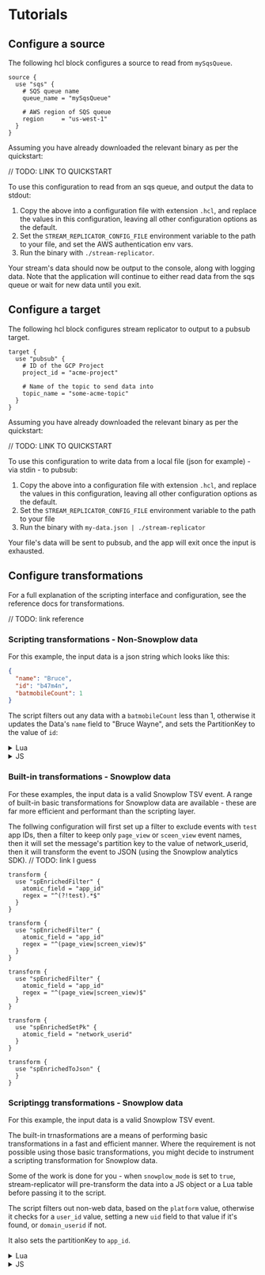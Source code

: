 # Tutorials

## Configure a source

The following hcl block configures a source to read from `mySqsQueue`.

```
source {
  use "sqs" {
    # SQS queue name
    queue_name = "mySqsQueue"

    # AWS region of SQS queue
    region     = "us-west-1"
  }
}

```

Assuming you have already downloaded the relevant binary as per the quickstart:

// TODO: LINK TO QUICKSTART

To use this configuration to read from an sqs queue, and output the data to stdout:

1. Copy the above into a configuration file with extension `.hcl`, and replace the values in this configuration, leaving all other configuration options as the default.
2. Set the `STREAM_REPLICATOR_CONFIG_FILE` environment variable to the path to your file, and set the AWS authentication env vars.
3. Run the binary with `./stream-replicator`.

Your stream's data should now be output to the console, along with logging data. Note that the application will continue to either read data from the sqs queue or wait for new data until you exit.


## Configure a target

The following hcl block configures stream replicator to output to a pubsub target.


```hcl
target {
  use "pubsub" {
    # ID of the GCP Project
    project_id = "acme-project"

    # Name of the topic to send data into
    topic_name = "some-acme-topic"
  }
}
```

Assuming you have already downloaded the relevant binary as per the quickstart:

// TODO: LINK TO QUICKSTART

To use this configuration to write data from a local file (json for example) - via stdin - to pubsub:

1. Copy the above into a configuration file with extension `.hcl`, and replace the values in this configuration, leaving all other configuration options as the default.
2. Set the `STREAM_REPLICATOR_CONFIG_FILE` environment variable to the path to your file
3. Run the binary with `my-data.json | ./stream-replicator`

Your file's data will be sent to pubsub, and the app will exit once the input is exhausted.


## Configure transformations

For a full explanation of the scripting interface and configuration, see the reference docs for transformations.

// TODO: link reference


### Scripting transformations - Non-Snowplow data

For this example, the input data is a json string which looks like this: 

```json
{
  "name": "Bruce",
  "id": "b47m4n",
  "batmobileCount": 1
}
```

The script filters out any data with a `batmobileCount` less than 1, otherwise it updates the Data's `name` field to "Bruce Wayne", and sets the PartitionKey to the value of `id`:

<details>
<summary>Lua</summary>
<summary>Script</summary>
<pre><code>function main(input)
	local json = require("json")
	local jsonObj, _ = json.decode(input.Data)
	if jsonObj.batmobileCount < 1 then 
		return {Data = "", FilterOut = true}
	end
	jsonObj.name = "Bruce Wayne"
	return { Data = jsonObj, PartitionKey = jsonObj.id }
  end</code></pre>
<summary>Configuration</summary>
<pre><code>transform {
  use "lua" {
    source_b64 = "ZnVuY3Rpb24gbWFpbih4KQoJbG9jYWwganNvbiA9IHJlcXVpcmUoImpzb24iKQoJbG9jYWwganNvbk9iaiwgXyA9IGpzb24uZGVjb2RlKHguRGF0YSkKCWlmIGpzb25PYmouYmF0bW9iaWxlQ291bnQgPCAxIHRoZW4gCgkJcmV0dXJuIHtEYXRhID0gIiIsIEZpbHRlck91dCA9IHRydWV9CgllbmQKCWpzb25PYmoubmFtZSA9ICJCcnVjZSBXYXluZSIKCXJldHVybiB7IERhdGEgPSBqc29uT2JqLCBQYXJ0aXRpb25LZXkgPSBqc29uT2JqLmlkIH0KICBlbmQ="
    timeout_sec = 20
    sandbox     = false # Note that we set `sandbox` to false, since we utilise the preloaded `json` package provided by gopher-json.
    snowplow_mode = false
  }
}</code></pre>
</details>


<details>
<summary>JS</summary>
<summary>Script</summary>
<pre><code>function main(input) {
		var jsonObj = JSON.parse(input.Data);
		
		if (jsonObj.batmobileCount < 1) {
			return { FilteredOut: true }
		}
		jsonObj.name = "Bruce Wayne"
		return {
			Data: jsonObj,
			PartitionKey: jsonObj.id
		};
	 }
   </code></pre>
<summary>Configuration</summary>
<pre><code>transform {
  use "js" {
    source_b64 = "ZnVuY3Rpb24gbWFpbihpbnB1dCkgewoJCXZhciBqc29uT2JqID0gSlNPTi5wYXJzZShpbnB1dC5EYXRhKTsKCQkKCQlpZiAoanNvbk9iai5iYXRtb2JpbGVDb3VudCA8IDEpIHsKCQkJcmV0dXJuIHsgRmlsdGVyZWRPdXQ6IHRydWUgfQoJCX0KCQlqc29uT2JqLm5hbWUgPSAiQnJ1Y2UgV2F5bmUiCgkJcmV0dXJuIHsKCQkJRGF0YToganNvbk9iaiwKCQkJUGFydGl0aW9uS2V5OiBqc29uT2JqLmlkCgkJfTsKCSB9"
    timeout_sec         = 20
    disable_source_maps = true
    snowplow_mode       = false
  }
}</code></pre>
</details>



### Built-in transformations - Snowplow data

For these examples, the input data is a valid Snowplow TSV event. A range of built-in basic transformations for Snowplow data are available - these are far more efficient and performant than the scripting layer.

The follwing configuration will first set up a filter to exclude events with `test` app IDs, then a filter to keep only `page_view` or `sceen_view` event names, then it will set the message's partition key to the value of network_userid, then it will transform the event to JSON (using the Snowplow analytics SDK). // TODO: link I guess

```hcl
transform {
  use "spEnrichedFilter" {
    atomic_field = "app_id"
    regex = "^(?!test).*$"
  }
}

transform {
  use "spEnrichedFilter" {
    atomic_field = "app_id"
    regex = "^(page_view|screen_view)$"
  }
}

transform {
  use "spEnrichedFilter" {
    atomic_field = "app_id"
    regex = "^(page_view|screen_view)$"
  }
}

transform {
  use "spEnrichedSetPk" {
    atomic_field = "network_userid"
  }
}

transform {
  use "spEnrichedToJson" {
  }
}
```

### Scriptingg transformations - Snowplow data

For this example, the input data is a valid Snowplow TSV event.

The built-in trnasformations are a means of performing basic transformations in a fast and efficient manner. Where the requirement is not possible using those basic transformations, you might decide to instrument a scripting transformation for Snowplow data.

Some of the work is done for you - when `snowplow_mode` is set to `true`, stream-replicator will pre-transform the data into a JS object or a Lua table before passing it to the script.

The script filters out non-web data, based on the `platform` value, otherwise it checks for a `user_id` value, setting a new `uid` field to that value if it's found, or `domain_userid` if not.

It also sets the partitionKey to `app_id`.


<details>
<summary>Lua</summary>
<summary>Script</summary>
<pre><code>function main(input)
	-- input is a lua table
	local spData = input["Data"]
	if spData["platform"] ~= "web" then
	   return { FilterOut = true };
	end

	if spData["user_id"] ~= nil then
		spData["uid"] = spData["user_id"]
	else
		spData["uid"] = spData["domain_userid"]
	end
	return  { Data = spData, PartitionKey = app_id }
end</code></pre>
<summary>Configuration</summary>
<pre><code>transform {
  use "lua" {
    source_b64 = "ZnVuY3Rpb24gbWFpbihpbnB1dCkKCS0tIGlucHV0IGlzIGEgbHVhIHRhYmxlCglsb2NhbCBzcERhdGEgPSBpbnB1dFsiRGF0YSJdCglpZiBzcERhdGFbInBsYXRmb3JtIl0gfj0gIndlYiIgdGhlbgoJICAgcmV0dXJuIHsgRmlsdGVyT3V0ID0gdHJ1ZSB9OwoJZW5kCgoJaWYgc3BEYXRhWyJ1c2VyX2lkIl0gfj0gbmlsIHRoZW4KCQlzcERhdGFbInVpZCJdID0gc3BEYXRhWyJ1c2VyX2lkIl0KCWVsc2UKCQlzcERhdGFbInVpZCJdID0gc3BEYXRhWyJkb21haW5fdXNlcmlkIl0KCWVuZAoJcmV0dXJuICB7IERhdGEgPSBzcERhdGEsIFBhcnRpdGlvbktleSA9IGFwcF9pZCB9CmVuZA=="
    timeout_sec = 20
    sandbox     = true 
    snowplow_mode = true # Snowplow mode enabled - this transforms the tsv to a lua table
  }
}</code></pre>
</details>



<details>
<summary>JS</summary>
<summary>Script</summary>
<pre><code>function main(input) {
		// input is an object
		var spData = input.Data;
		
		if (spData["platform"] != "web") {
			return {
				FilterOut: true
			};
		}

		if ("user_id" in spData) {
			spData["uid"] = spData["user_id"]
		} else {
			spData["uid"] = spData["domain_userid"]
		}

		return {
			Data: spData
		};
	 }
   </code></pre>
<summary>Configuration</summary>
<pre><code>transform {
  use "js" {
    source_b64 = "ZnVuY3Rpb24gbWFpbihpbnB1dCkgewoJCS8vIGlucHV0IGlzIGFuIG9iamVjdAoJCXZhciBzcERhdGEgPSBpbnB1dC5EYXRhOwoJCQoJCWlmIChzcERhdGFbInBsYXRmb3JtIl0gIT0gIndlYiIpIHsKCQkJcmV0dXJuIHsKCQkJCUZpbHRlck91dDogdHJ1ZQoJCQl9OwoJCX0KCgkJaWYgKCJ1c2VyX2lkIiBpbiBzcERhdGEpIHsKCQkJc3BEYXRhWyJ1aWQiXSA9IHNwRGF0YVsidXNlcl9pZCJdCgkJfSBlbHNlIHsKCQkJc3BEYXRhWyJ1aWQiXSA9IHNwRGF0YVsiZG9tYWluX3VzZXJpZCJdCgkJfQoKCQlyZXR1cm4gewoJCQlEYXRhOiBzcERhdGEKCQl9OwoJIH0="
    timeout_sec         = 20
    disable_source_maps = true
    snowplow_mode       = true # Snowplow mode enabled - this transforms the tsv to an object
  }
}</code></pre>
</details>
